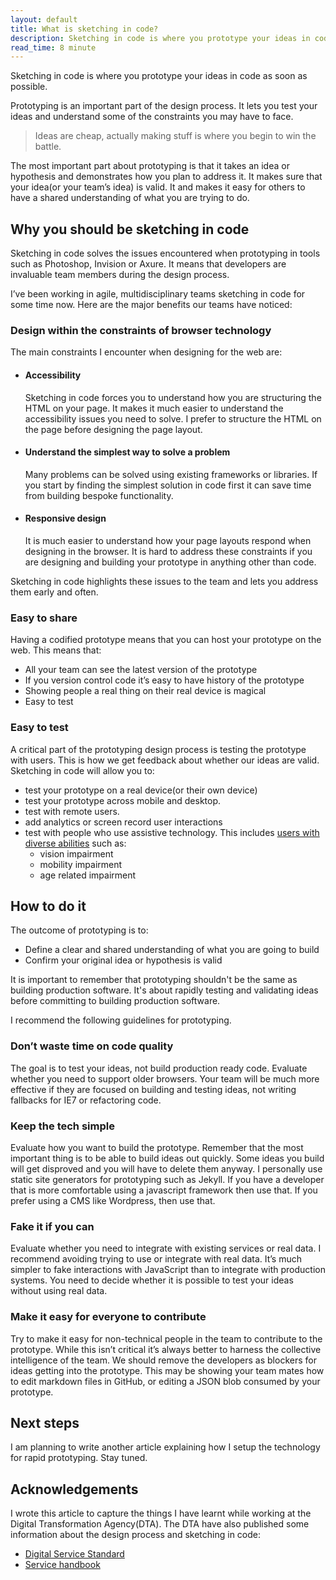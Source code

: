```yaml
---
layout: default
title: What is sketching in code?
description: Sketching in code is where you prototype your ideas in code as soon as possible.
read_time: 8 minute
---
```


<p class="abstract">Sketching in code is where you prototype your ideas in code as soon as possible.</p>

Prototyping is an important part of the design process. It lets you test your ideas and understand some of the constraints you may have to face.

> Ideas are cheap, actually making stuff is where you begin to win the battle.

The most important part about prototyping is that it takes an idea or hypothesis and demonstrates how you plan to address it. It makes sure that your idea(or your team’s idea) is valid. It and makes it easy for others to have a shared understanding of what you are trying to do.

## Why you should be sketching in code

Sketching in code solves the issues encountered when prototyping in tools such as Photoshop, Invision or Axure. It means that developers are invaluable team members during the design process.

I’ve been working in agile, multidisciplinary teams sketching in code for some time now. Here are the major benefits our teams have noticed:

### Design within the constraints of browser technology

The main constraints I encounter when designing for the web are:

- #### Accessibility

  Sketching in code forces you to understand how you are structuring the HTML on your page. It makes it much easier to understand the accessibility issues you need to solve. I prefer to structure the HTML on the page before designing the page layout.

- #### Understand the simplest way to solve a problem

  Many problems can be solved using existing frameworks or libraries. If you start by finding the simplest solution in code first it can save time from building bespoke functionality.

- #### Responsive design

  It is much easier to understand how your page layouts respond when designing in the browser. It is hard to address these constraints if you are designing and building your prototype in anything other than code.

Sketching in code highlights these issues to the team and lets you address them early and often.

### Easy to share

Having a codified prototype means that you can host your prototype on the web. This means that:

- All your team can see the latest version of the prototype
- If you version control code it’s easy to have history of the prototype
- Showing people a real thing on their real device is magical
- Easy to test

### Easy to test

A critical part of the prototyping design process is testing the prototype with users. This is how we get feedback about whether our ideas are valid. Sketching in code will allow you to:

- test your prototype on a real device(or their own device)
- test your prototype across mobile and desktop.
- test with remote users.
- add analytics or screen record user interactions
- test with people who use assistive technology. This includes [users with diverse abilities](https://www.w3.org/WAI/intro/people-use-web/diversity) such as:
  - vision impairment
  - mobility impairment
  - age related impairment

## How to do it

The outcome of prototyping is to:

- Define a clear and shared understanding of what you are going to build
- Confirm your original idea or hypothesis is valid

It is important to remember that prototyping shouldn't be the same as building production software. It's about rapidly testing and validating ideas before committing to building production software.

I recommend the following guidelines for prototyping.

### Don’t waste time on code quality

The goal is to test your ideas, not build production ready code. Evaluate whether you need to support older browsers. Your team will be much more effective if they are focused on building and testing ideas, not writing fallbacks for IE7 or refactoring code.

### Keep the tech simple

Evaluate how you want to build the prototype. Remember that the most important thing is to be able to build ideas out quickly. Some ideas you build will get disproved and you will have to delete them anyway. I personally use static site generators for prototyping such as Jekyll. If you have a developer that is more comfortable using a javascript framework then use that. If you prefer using a CMS like Wordpress, then use that.

### Fake it if you can

Evaluate whether you need to integrate with existing services or real data. I recommend avoiding trying to use or integrate with real data. It’s much simpler to fake interactions with JavaScript than to integrate with production systems. You need to decide whether it is possible to test your ideas without using real data.

### Make it easy for everyone to contribute

Try to make it easy for non-technical people in the team to contribute to the prototype. While this isn’t critical it’s always better to harness the collective intelligence of the team. We should remove the developers as blockers for ideas getting into the prototype. This may be showing your team mates how to edit markdown files in GitHub, or editing a JSON blob consumed by your prototype.

## Next steps

I am planning to write another article explaining how I setup the technology for rapid prototyping. Stay tuned.

## Acknowledgements

I wrote this article to capture the things I have learnt while working at the Digital Transformation Agency(DTA). The DTA have also published some information about the design process and sketching in code:

- [Digital Service Standard](https://www.dta.gov.au/standard/)
- [Service handbook](http://ausdto.github.io/service-handbook/alpha/3-building-prototypes/3-1-what-is-prototype.html)
